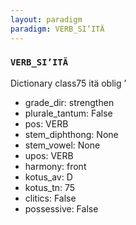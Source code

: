 ```yaml
---
layout: paradigm
paradigm: VERB_SI’ITÄ
---
```

### ` VERB_SI’ITÄ `

Dictionary class75 itä oblig ’
* grade_dir: strengthen
* plurale_tantum: False
* pos: VERB
* stem_diphthong: None
* stem_vowel: None
* upos: VERB
* harmony: front
* kotus_av: D
* kotus_tn: 75
* clitics: False
* possessive: False
